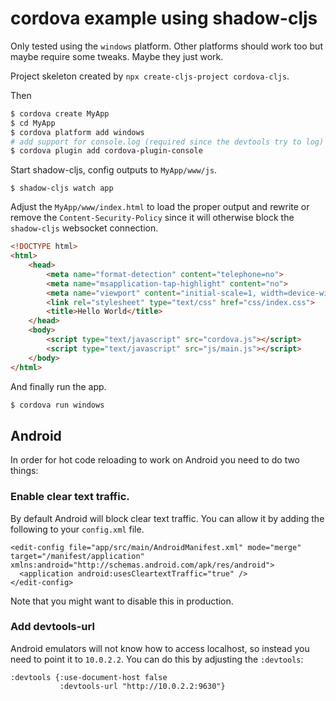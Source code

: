 # cordova example using shadow-cljs

Only tested using the `windows` platform. Other platforms should work too but maybe require some tweaks. Maybe they just work.

Project skeleton created by `npx create-cljs-project cordova-cljs`.

Then
```bash
$ cordova create MyApp
$ cd MyApp
$ cordova platform add windows
# add support for console.log (required since the devtools try to log)
$ cordova plugin add cordova-plugin-console
```

Start shadow-cljs, config outputs to `MyApp/www/js`.

```
$ shadow-cljs watch app
```

Adjust the `MyApp/www/index.html` to load the proper output and rewrite or remove the `Content-Security-Policy` since it will otherwise block the `shadow-cljs` websocket connection.

```html
<!DOCTYPE html>
<html>
    <head>
        <meta name="format-detection" content="telephone=no">
        <meta name="msapplication-tap-highlight" content="no">
        <meta name="viewport" content="initial-scale=1, width=device-width, viewport-fit=cover">
        <link rel="stylesheet" type="text/css" href="css/index.css">
        <title>Hello World</title>
    </head>
    <body>
        <script type="text/javascript" src="cordova.js"></script>
        <script type="text/javascript" src="js/main.js"></script>
    </body>
</html>
```

And finally run the app.

```bash
$ cordova run windows
```

## Android

In order for hot code reloading to work on Android you need to do two things:

### Enable clear text traffic.

By default Android will block clear text traffic. You can allow it by adding the following to your `config.xml` file.

```
<edit-config file="app/src/main/AndroidManifest.xml" mode="merge" target="/manifest/application" xmlns:android="http://schemas.android.com/apk/res/android">
  <application android:usesCleartextTraffic="true" />
</edit-config>
```

Note that you might want to disable this in production.


### Add devtools-url

Android emulators will not know how to access localhost, so instead you need to
point it to `10.0.2.2`. You can do this by adjusting the `:devtools`:

```
:devtools {:use-document-host false
           :devtools-url "http://10.0.2.2:9630"}
```

